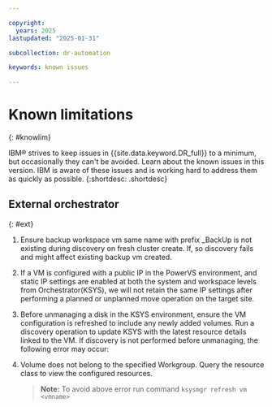 ```yaml
---

copyright:
  years: 2025
lastupdated: "2025-01-31"

subcollection: dr-automation

keywords: known issues

---
```


# Known limitations
{: #knowlim}

IBM® strives to keep issues in {{site.data.keyword.DR_full}} to a minimum, but occasionally they can't be avoided. Learn about the known issues in this version. IBM is aware of these issues and is working hard to address them as quickly as possible.
{:shortdesc: .shortdesc}

## External orchestrator
{: #ext}

1. Ensure backup workspace vm same name with prefix _BackUp is not existing during discovery on fresh cluster create. If, so discovery fails and might affect existing backup vm created.
2. If a VM is configured with a public IP in the PowerVS environment, and static IP settings are enabled at both the system and workspace levels from Orchestrator(KSYS), we will not retain the same IP settings after performing a planned or unplanned move operation on the target site.
3. Before unmanaging a disk in the KSYS environment, ensure the VM configuration is refreshed to include any newly added volumes. Run a discovery operation to update KSYS with the latest resource details linked to the VM. If discovery is not performed before unmanaging, the following error may occur:

4. Volume does not belong to the specified Workgroup. Query the resource class to view the configured resources.
    >**Note:** To avoid above error run command `ksysmgr refresh vm <vmname>`
